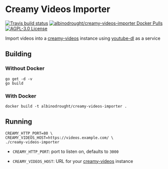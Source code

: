 # Creamy Videos Importer

<a href="https://travis-ci.org/AlbinoDrought/creamy-videos-importer"><img alt="Travis build status" src="https://img.shields.io/travis/AlbinoDrought/creamy-videos-importer.svg?maxAge=360"></a>
<a href="https://hub.docker.com/r/albinodrought/creamy-videos-importer">
  <img alt="albinodrought/creamy-videos-importer Docker Pulls" src="https://img.shields.io/docker/pulls/albinodrought/creamy-videos-importer">
</a>
<a href="https://github.com/AlbinoDrought/creamy-videos-importer/blob/master/LICENSE">
  <img alt="AGPL-3.0 License" src="https://img.shields.io/github/license/AlbinoDrought/creamy-videos-importer">
</a>

Import videos into a [creamy-videos](https://github.com/AlbinoDrought/creamy-videos) instance using [youtube-dl](https://github.com/ytdl-org/youtube-dl) as a service

## Building

### Without Docker

```
go get -d -v
go build
```

### With Docker

`docker build -t albinodrought/creamy-videos-importer .`

## Running

```
CREAMY_HTTP_PORT=80 \
CREAMY_VIDEOS_HOST=https://videos.example.com/ \
./creamy-videos-importer
```

- `CREAMY_HTTP_PORT`: port to listen on, defaults to `3000`

- `CREAMY_VIDEOS_HOST`: URL for your [creamy-videos](https://github.com/AlbinoDrought/creamy-videos) instance

